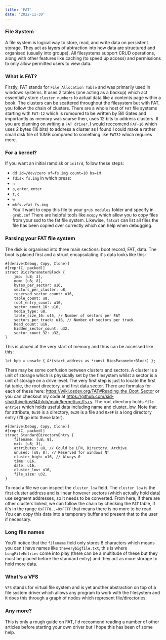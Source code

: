```yaml
---
title: 'FAT'
date: '2022-11-30'
---
```


### File System

A file system is logical way to store, read, and write data on persistent storage. They act as layers of abtraction into how data are structured and organised (usually into groups). All filesystems support CRUD operations, along with other features like caching (to speed up access) and permissions to only allow permitted users to view data. 

### What is FAT?

Firstly, FAT stands for `File Allocation Table` and was primarily used in windows systems. It uses 2 tables (one acting as a backup) which act essentially store `cluster numbers` to actual data like a contents page within a book. The clusters can be scattered throughout the filesystem but with FAT, you follow the chain of clusters. There are a whole host of `FAT` file systems starting with `FAT-12` which is rumoured to be written by Bill Gates and importantly as memory was scarse then, uses 12 bits to address clusters. If you are planning on writing a `FAT driver`, I would reccomend `FAT-16` which uses 2 bytes (16 bits) to address a cluster as I found I could make a rather small disk file of 10MB compared to something like `FAT32` which requires more. 

### For a kernel?

If you want an initial ramdisk or `initrd`, follow these steps:
- `dd id=/dev/zero of=fs.img count=10 bs=1M`
- `fdisk fs.img` in which press:
- `n`
- `p`, `enter`, `enter`
- `t`, `c`
- `w` 
- `mkfs.vfat fs.img`\
You'll want to copy this file to your `grub modules` folder and specify in `grub.cnf`
There are helpful tools like `mcopy` which allow you to copy files from your ssd to the fat file system. Likewise, `fatcat` can list all files the file has been copied over correctly which can help when debugging.

### Parsing your FAT file system
The disk is organised into three main sections: boot record, FAT, data. The boot is placed first and a struct encapsulating it's data looks like this:
```
#[derive(Debug, Copy, Clone)]
#[repr(C, packed)]
struct BiosParameterBlock {
	jmp: [u8; 3],
	oem: [u8; 8],
	bytes_per_sector: u16,
	sectors_per_cluster: u8,
	reserved_sector_count: u16,
	table_count: u8,
	root_entry_count: u16,
	sector_count_16: u16,
	media_type: u8,
	table_size_16: u16, // Number of sectors per FAT
	sectors_per_track: u16, // Number of sectors per track
	head_count: u16,
	hidden_sector_count: u32,
	sector_count_32: u32,
}
```
This is placed at the very start of memory and thus can be accessed like this:
```
let bpb = unsafe { &*(start_address as *const BiosParameterBlock) };
```
There may be some confusion between clusters and sectors. A cluster is a unit of storage which is physically set by the filesystem whilst a sector is a unit of storage on a drive level. The very first step is just to locate the first fat table, the root directory, and first data sector. There are formulas for each of these here: https://wiki.osdev.org/FAT#Reading_the_Boot_Sector or you can checkout my code at https://github.com/sid-shakthivel/os64/blob/main/kernel/src/fs.rs. The root directory holds `file entries` which holds useful data including name and cluster_low. Note that for attribute, `0x10` is a directory, `0x20` is a file and `0x0F` is a long directory entry (I'll go into these later).

```
#[derive(Debug, Copy, Clone)]
#[repr(C, packed)]
struct StandardDirectoryEntry {
	filename: [u8; 8],
	ext: [u8; 3],
	attributes: u8, // Could be LFN, Directory, Archive
	unused: [u8; 8], // Reserved for windows NT
	cluster_high: u16, // Always 0
	time: u16,
	date: u16,
	cluster_low: u16,
	file_size: u32,
}
```
To read a file we can inspect the `cluster_low` field. The `cluster_low` is the first cluster address and is linear however sectors (which actually hold data) use segment addresses, so it needs to be converted. From here, if there are other clusters linked, we can follow the chain by checking the `FAT` table, if it's in the range `0xFFF8..=0xFFFF` that means there is no more to be read. You can copy this data into a temporary buffer and present that to the user if necessary. 

### Long file names

You'll notice that the `filename` field only stores 8 characters which means you can't have names like `theverybigfile.txt`, this is where `LongFileEntries` come into play (there can be a multitude of these but they must be placed before the standard entry) and they act as more storage to hold more data.

### What's a VFS

`VFS` stands for virtual file system and is yet another abstraction on top of a file system driver which allows any program to work with the filesystem and it does this through a graph of nodes which represent file/directories. 

### Any more?

This is only a rough guide on FAT, I'd reccomend reading a number of other articles before starting your own driver but I hope this has been of some help.
